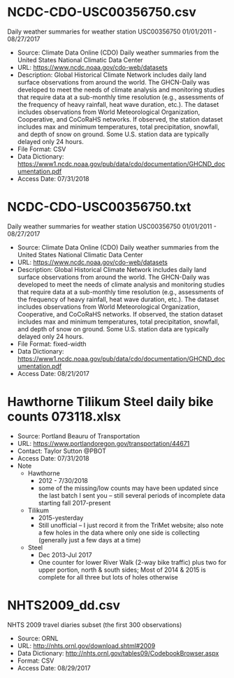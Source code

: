 # NCDC-CDO-USC00356750.csv
Daily weather summaries for weather station USC00356750 01/01/2011 - 08/27/2017
- Source: Climate Data Online (CDO) Daily weather summaries from the United States National Climatic Data Center
- URL: https://www.ncdc.noaa.gov/cdo-web/datasets
- Description: Global Historical Climate Network includes daily land surface observations from around the world. The GHCN-Daily was developed to meet the needs of climate analysis and monitoring studies that require data at a sub-monthly time resolution (e.g., assessments of the frequency of heavy rainfall, heat wave duration, etc.). The dataset includes observations from World Meteorological Organization, Cooperative, and CoCoRaHS networks. If observed, the station dataset includes max and minimum temperatures, total precipitation, snowfall, and depth of snow on ground. Some U.S. station data are typically delayed only 24 hours.
- File Format: CSV
- Data Dictionary: https://www1.ncdc.noaa.gov/pub/data/cdo/documentation/GHCND_documentation.pdf
- Access Date: 07/31/2018

# NCDC-CDO-USC00356750.txt
Daily weather summaries for weather station USC00356750 01/01/2011 - 08/27/2017
- Source: Climate Data Online (CDO) Daily weather summaries from the United States National Climatic Data Center
- URL: https://www.ncdc.noaa.gov/cdo-web/datasets
- Description: Global Historical Climate Network includes daily land surface observations from around the world. The GHCN-Daily was developed to meet the needs of climate analysis and monitoring studies that require data at a sub-monthly time resolution (e.g., assessments of the frequency of heavy rainfall, heat wave duration, etc.). The dataset includes observations from World Meteorological Organization, Cooperative, and CoCoRaHS networks. If observed, the station dataset includes max and minimum temperatures, total precipitation, snowfall, and depth of snow on ground. Some U.S. station data are typically delayed only 24 hours.
- File Format: fixed-width
- Data Dictionary: https://www1.ncdc.noaa.gov/pub/data/cdo/documentation/GHCND_documentation.pdf
- Access Date: 08/21/2017

# Hawthorne Tilikum Steel daily bike counts 073118.xlsx
- Source: Portland Beauru of Transportation
- URL: https://www.portlandoregon.gov/transportation/44671
- Contact: Taylor Sutton @PBOT
- Access Date: 07/31/2018
- Note
   - Hawthorne
       - 2012 - 7/30/2018
       - some of the missing/low counts may have been updated since the last batch I sent you – still several periods of incomplete data starting fall 2017-present
   - Tilikum
       - 2015-yesterday
       - Still unofficial – I just record it from the TriMet website; also note a few holes in the data where only one side is collecting (generally just a few days at a time)
   - Steel
       - Dec 2013-Jul 2017
       - One counter for lower River Walk (2-way bike traffic) plus two for upper portion, north & south sides; Most of 2014 & 2015 is complete for all three but lots of holes otherwise

# NHTS2009_dd.csv
NHTS 2009 travel diaries subset (the first 300 observations)
- Source: ORNL
- URL: http://nhts.ornl.gov/download.shtml#2009
- Data Dictionary: http://nhts.ornl.gov/tables09/CodebookBrowser.aspx
- Format: CSV
- Access Date: 08/29/2017